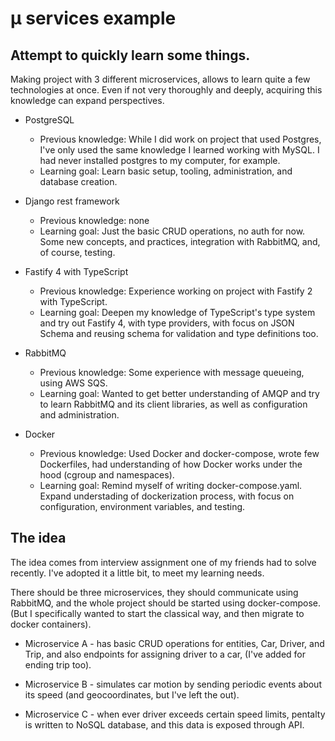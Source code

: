 # µ services example

## Attempt to quickly learn some things.

Making project with 3 different microservices, allows to learn quite a few technologies at once. Even if not very thoroughly and deeply, acquiring this knowledge can expand perspectives.

* PostgreSQL
    * Previous knowledge: While I did work on project that used Postgres, I've only used the same knowledge I learned working with MySQL. I had never installed postgres to my computer, for example.
    * Learning goal: Learn basic setup, tooling, administration,
    and database creation.

* Django rest framework
    * Previous knowledge: none
    * Learning goal: Just the basic CRUD operations, no auth for now. Some new concepts, and practices, integration with RabbitMQ, and, of course, testing.

* Fastify 4 with TypeScript
    * Previous knowledge: Experience working on project with Fastify 2 with TypeScript.
    * Learning goal: Deepen my knowledge of TypeScript's type system and try out Fastify 4, with type providers, with focus on JSON Schema and
    reusing schema for validation and type definitions too.

* RabbitMQ
    * Previous knowledge: Some experience with message queueing, using AWS SQS.
    * Learning goal: Wanted to get better understanding of AMQP and try to learn RabbitMQ and its client libraries, as well as configuration and administration.

* Docker
    * Previous knowledge: Used Docker and docker-compose, wrote few Dockerfiles,
    had understanding of how Docker works under the hood (cgroup and namespaces).
    * Learning goal: Remind myself of writing docker-compose.yaml.
    Expand understading of dockerization process, with focus on configuration,
    environment variables, and testing.



## The idea

The idea comes from interview assignment one of my friends had to solve recently. I've adopted it a little bit, to meet my learning needs.

There should be three microservices, they should communicate using RabbitMQ, and the whole project should be started using docker-compose. (But I specifically wanted to start the classical way, and then migrate to docker containers).

* Microservice A - has basic CRUD operations for entities, Car, Driver, and Trip, and also endpoints for assigning driver to a car, (I've added for ending trip too).

* Microservice B - simulates car motion by sending periodic events about its speed (and geocoordinates, but I've left the out).

* Microservice C - when ever driver exceeds certain speed limits, pentalty is written to NoSQL database, and this data is exposed through API.

